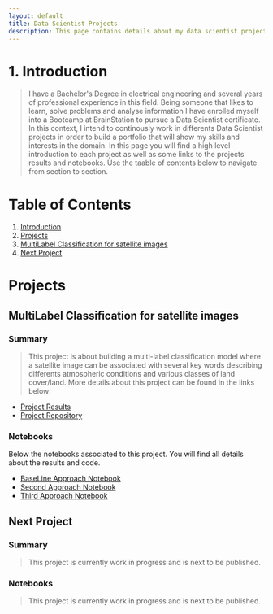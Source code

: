 ```yaml
---
layout: default
title: Data Scientist Projects
description: This page contains details about my data scientist projects
---
```


# 1. Introduction
> I have a Bachelor's Degree in electrical engineering and several years of professional experience in this field. Being someone that likes to learn, solve problems and analyse information I have enrolled myself into a Bootcamp at BrainStation to pursue a Data Scientist certificate. In this context, I intend to continously work in differents Data Scientist projects in order to build a portfolio that will show my skills and interests in the domain.
> In this page you will find a high level introduction to each project as well as some links to the projects results and notebooks. 
> Use the taable of contents below to navigate from section to section.

# Table of Contents

1. [Introduction](#Introduction)
2. [Projects](#Projects)
3. [MultiLabel Classification for satellite images](#MultiLabel-Classification-for-satellite-images)
4. [Next Project](#Next-Project)

# Projects
## MultiLabel Classification for satellite images
### Summary
> This project is about building a multi-label classification model where a satellite image can be associated with several key words describing differents atmospheric conditions and various classes of land cover/land. More details about this project can be found in the links below:
*   [Project Results](./MultiLabel_ClassificationProject.html)
*   [Project Repository](https://github.com/brunilda-sa/multilabel_classification)

### Notebooks
Below the notebooks associated to this project. You will find all details about the results and code.
*   [BaseLine Approach Notebook](https://nbviewer.jupyter.org/github/brunilda-sa/multilabel_classification/blob/master/Capstone_BaselineAndSecondApproach.ipynb)
*   [Second Approach Notebook](https://nbviewer.jupyter.org/github/brunilda-sa/multilabel_classification/blob/master/Capstone_BaselineAndSecondApproach.ipynb)
*   [Third Approach Notebook](https://nbviewer.jupyter.org/github/brunilda-sa/multilabel_classification/blob/master/Capstone_ThirdApproach.ipynb)

## Next Project
### Summary
> This project is currently work in progress and is next to be published.

### Notebooks
> This project is currently work in progress and is next to be published.












